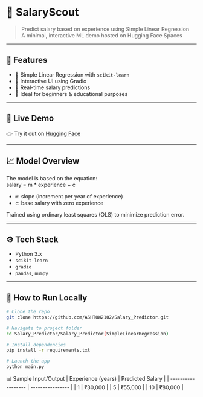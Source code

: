 
# 🧠 SalaryScout

> Predict salary based on experience using Simple Linear Regression  
> A minimal, interactive ML demo hosted on Hugging Face Spaces

---

## 📌 Features

- 🔹 Simple Linear Regression with `scikit-learn`
- 🔹 Interactive UI using Gradio
- 🔹 Real-time salary predictions
- 🔹 Ideal for beginners & educational purposes

---

## 🚀 Live Demo

👉 Try it out on [Hugging Face](https://huggingface.co/spaces/ASHCHAT/SalaryScout)

---

## 📈 Model Overview

The model is based on the equation:  
salary = m * experience + c


- `m`: slope (increment per year of experience)  
- `c`: base salary with zero experience  

Trained using ordinary least squares (OLS) to minimize prediction error.

---

## ⚙️ Tech Stack

- Python 3.x  
- `scikit-learn`  
- `gradio`  
- `pandas`, `numpy`  

---

## 🧪 How to Run Locally

```bash
# Clone the repo
git clone https://github.com/ASHTOW2102/Salary_Predictor.git

# Navigate to project folder
cd Salary_Predictor/Salary_Predictor(SimpleLinearRegression)

# Install dependencies
pip install -r requirements.txt

# Launch the app
python main.py
```

📊 Sample Input/Output
| Experience (years) | Predicted Salary |
| ------------------ | ---------------- |
| 1                  | ₹30,000          |
| 5                  | ₹55,000          |
| 10                 | ₹80,000          |


